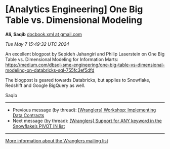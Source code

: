 


[Analytics Engineering] One Big Table vs. Dimensional Modeling
==============================================================


**Ali, Saqib**
[docbook.xml at gmail.com](mailto:wranglers%40analyticsengineering.net?Subject=Re%3A%20%5BWranglers%5D%20One%20Big%20Table%20vs.%20Dimensional%20Modeling&In-Reply-To=%3CCABDm0O-3VJs2deSofmFReQ2NLqnn%3Dy4d6xxxQbZZMAptVYWzYQ%40mail.gmail.com%3E "[Wranglers] One Big Table vs. Dimensional Modeling")   

*Tue May 7 15:49:32 UTC 2024*  

An excellent blogpost by Sepideh Jahangiri and Philip Laserstein on One Big
Table vs. Dimensional Modeling for Information Marts:
<https://medium.com/dbsql-sme-engineering/one-big-table-vs-dimensional-modeling-on-databricks-sql-755fc3ef5dfd>

The blogpost is geared towards Databricks, but applies to Snowflake,
Redshift and Google BigQuery as well.

Saqib
  
  




---


* Previous message (by thread): [[Wranglers] Workshop: Implementing Data Contracts](000072.html)
* Next message (by thread): [[Wranglers] Support for ANY keyword in the Snowflake’s PIVOT IN list](000061.html)




---


[More information about the Wranglers
mailing list](https://analyticsengineering.net/mailman/listinfo/wranglers)  




